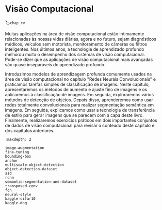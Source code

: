 # Visão Computacional
:label:`chap_cv`


Muitas aplicações na área de visão computacional estão intimamente relacionadas às nossas vidas diárias, agora e no futuro, sejam diagnósticos médicos, veículos sem motorista, monitoramento de câmeras ou filtros inteligentes. Nos últimos anos, a tecnologia de aprendizado profundo melhorou muito o desempenho dos sistemas de visão computacional. Pode-se dizer que as aplicações de visão computacional mais avançadas são quase inseparáveis ​​do aprendizado profundo.

Introduzimos modelos de aprendizagem profunda comumente usados ​​na área de visão computacional no capítulo "Redes Neurais Convolucionais" e praticamos tarefas simples de classificação de imagens. Neste capítulo, apresentaremos os métodos de aumento e ajuste fino de imagens e os aplicaremos à classificação de imagens. Em seguida, exploraremos vários métodos de detecção de objetos. Depois disso, aprenderemos como usar redes totalmente convolucionais para realizar segmentação semântica em imagens. Em seguida, explicamos como usar a tecnologia de transferência de estilo para gerar imagens que se parecem com a capa deste livro. Finalmente, realizaremos exercícios práticos em dois importantes conjuntos de dados de visão computacional para revisar o conteúdo deste capítulo e dos capítulos anteriores.

```toc
:maxdepth: 2

image-augmentation
fine-tuning
bounding-box
anchor
multiscale-object-detection
object-detection-dataset
ssd
rcnn
semantic-segmentation-and-dataset
transposed-conv
fcn
neural-style
kaggle-cifar10
kaggle-dog
```

<!--stackedit_data:
eyJoaXN0b3J5IjpbLTY0MTg3Mzc0NV19
-->